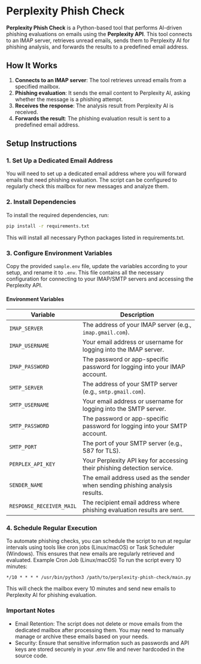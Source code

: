 # Perplexity Phish Check

**Perplexity Phish Check** is a Python-based tool that performs AI-driven phishing evaluations on emails using the **Perplexity API**. This tool connects to an IMAP server, retrieves unread emails, sends them to Perplexity AI for phishing analysis, and forwards the results to a predefined email address.

## How It Works

1. **Connects to an IMAP server**: The tool retrieves unread emails from a specified mailbox.
2. **Phishing evaluation**: It sends the email content to Perplexity AI, asking whether the message is a phishing attempt.
3. **Receives the response**: The analysis result from Perplexity AI is received.
4. **Forwards the result**: The phishing evaluation result is sent to a predefined email address.

## Setup Instructions

### 1. Set Up a Dedicated Email Address

You will need to set up a dedicated email address where you will forward emails that need phishing evaluation. The script can be configured to regularly check this mailbox for new messages and analyze them.

### 2. Install Dependencies

To install the required dependencies, run:

```bash
pip install -r requirements.txt
```

This will install all necessary Python packages listed in requirements.txt.

### 3. Configure Environment Variables

Copy the provided `sample.env` file, update the variables according to your setup, and rename it to `.env`. This file contains all the necessary configuration for connecting to your IMAP/SMTP servers and accessing the Perplexity API.

#### Environment Variables

| Variable               | Description                                                      |
|------------------------|------------------------------------------------------------------|
| `IMAP_SERVER`          | The address of your IMAP server (e.g., `imap.gmail.com`).         |
| `IMAP_USERNAME`        | Your email address or username for logging into the IMAP server. |
| `IMAP_PASSWORD`        | The password or app-specific password for logging into your IMAP account. |
| `SMTP_SERVER`          | The address of your SMTP server (e.g., `smtp.gmail.com`).         |
| `SMTP_USERNAME`        | Your email address or username for logging into the SMTP server. |
| `SMTP_PASSWORD`        | The password or app-specific password for logging into your SMTP account. |
| `SMTP_PORT`            | The port of your SMTP server (e.g., 587 for TLS).                |
| `PERPLEX_API_KEY`      | Your Perplexity API key for accessing their phishing detection service. |
| `SENDER_NAME`          | The email address used as the sender when sending phishing analysis results. |
| `RESPONSE_RECEIVER_MAIL` | The recipient email address where phishing evaluation results are sent. |

### 4. Schedule Regular Execution

To automate phishing checks, you can schedule the script to run at regular intervals using tools like cron jobs (Linux/macOS) or Task Scheduler (Windows). This ensures that new emails are regularly retrieved and evaluated.
Example Cron Job (Linux/macOS)
To run the script every 10 minutes:

```*/10 * * * * /usr/bin/python3 /path/to/perplexity-phish-check/main.py```

This will check the mailbox every 10 minutes and send new emails to Perplexity AI for phishing evaluation.

### Important Notes

- Email Retention: The script does not delete or move emails from the dedicated mailbox after processing them. You may need to manually manage or archive these emails based on your needs.
- Security: Ensure that sensitive information such as passwords and API keys are stored securely in your .env file and never hardcoded in the source code.

